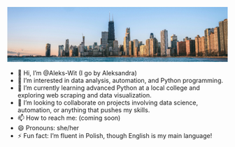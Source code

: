 ![Chicago Skyline Banner](https://github.com/Aleks-Wit/Aleks-Wit/blob/main/ChicagoSkyline_Banner.jpg?raw=true)

- 👋 Hi, I’m @Aleks-Wit (I go by Aleksandra)
- 👀 I’m interested in data analysis, automation, and Python programming.
- 🌱 I’m currently learning advanced Python at a local college and exploring web scraping and data visualization.
- 💞️ I’m looking to collaborate on projects involving data science, automation, or anything that pushes my skills.
- 📫 How to reach me: (coming soon)
- 😄 Pronouns: she/her
- ⚡ Fun fact: I’m fluent in Polish, though English is my main language!

<!---
Aleks-Wit/Aleks-Wit is a ✨ special ✨ repository because its `README.md` (this file) appears on your GitHub profile.
You can click the Preview link to take a look at your changes.
--->
